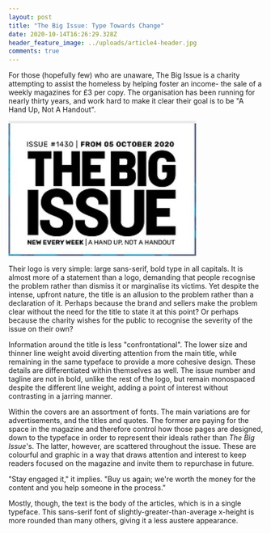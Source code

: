 ```yaml
---
layout: post
title: "The Big Issue: Type Towards Change"
date: 2020-10-14T16:26:29.328Z
header_feature_image: ../uploads/article4-header.jpg
comments: true
---
```

For those (hopefully few) who are unaware, The Big Issue is a charity attempting to assist the homeless by helping foster an income- the sale of a weekly magazines for £3 per copy. The organisation has been running for nearly thirty years, and work hard to make it clear their goal is to be "A Hand Up, Not A Handout".

![](../uploads/article4-logo.jpg "https://www.bigissue.com/magazines/reasons-to-be-cheerful/")

Their logo is very simple: large sans-serif, bold type in all capitals. It is almost more of a statement than a logo, demanding that people recognise the problem rather than dismiss it or marginalise its victims. Yet despite the intense, upfront nature, the title is an allusion to the problem rather than a declaration of it. Perhaps because the brand and sellers make the problem clear without the need for the title to state it at this point? Or perhaps because the charity wishes for the public to recognise the severity of the issue on their own?

Information around the title is less "confrontational". The lower size and thinner line weight avoid diverting attention from the main title, while remaining in the same typeface to provide a more cohesive design. These details are differentiated within themselves as well. The issue number and tagline are not in bold, unlike the rest of the logo, but remain monospaced despite the different line weight, adding a point of interest without contrasting in a jarring manner.

Within the covers are an assortment of fonts. The main variations are for advertisements, and the titles and quotes. The former are paying for the space in the magazine and therefore control how those pages are designed,  down to the typeface in order to represent their ideals rather than *The Big Issue*'s. The latter, however, are scattered throughout the issue. These are colourful and graphic in a way that draws attention and interest to keep readers focused on the magazine and invite them to repurchase in future.

"Stay engaged it," it implies. "Buy us again; we're worth the money for the content and you help someone in the process."

Mostly, though, the text is the body of the articles, which is in a single typeface. This sans-serif font of slightly-greater-than-average x-height is more rounded than many others, giving it a less austere appearance.